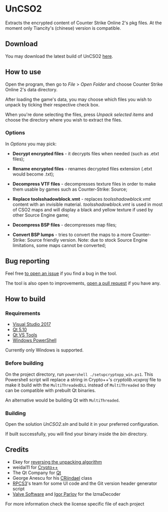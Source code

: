 # UnCSO2
Extracts the encrypted content of Counter Strike Online 2's pkg files. At the moment only Tiancity's (chinese) version is compatible.

## Download 
You may download the latest build of UnCSO2 [here](https://github.com/Ochii/UnCSO2/releases/latest).

## How to use
Open the program, then go to *File* > *Open Folder* and choose Counter Strike Online 2's data directory.

After loading the game's data, you may choose which files you wish to unpack by ticking their respective check box.

When you're done selecting the files, press *Unpack selected items* and choose the directory where you wish to extract the files.

### Options
In *Options* you may pick:

- **Decrypt encrypted files** - it decrypts files when needed (such as .etxt files);

- **Rename encrypted files** - renames decrypted files extension (.etxt would become .txt);

- **Decompress VTF files** - decompresses texture files in order to make them usable by games such as Counter-Strike: Source;

- **Replace toolsshadowblock.vmt** - replaces *toolsshadowblock.vmt* content with an invisible material. *toolsshadowblock.vmt* is used in most of CSO2 maps and will display a black and yellow texture if used by other Source Engine game;

- **Decompress BSP files** - decompresses map files;

- **Convert BSP lumps** - tries to convert the maps to a more Counter-Strike: Source friendly version. Note: due to stock Source Engine limitations, some maps cannot be converted;

## Bug reporting
Feel free [to open an issue](https://github.com/Ochii/UnCSO2/issues) if you find a bug in the tool.

The tool is also open to improvements, [open a pull request](https://github.com/Ochii/UnCSO2/pulls) if you have any.

## How to build

### Requirements
- [Visual Studio 2017](https://www.visualstudio.com/downloads/)
- [Qt 5.10](https://www.qt.io/download)
- [Qt VS Tools](http://doc.qt.io/qtvstools/qtvstools-getting-started.html)
- [Windows PowerShell](https://docs.microsoft.com/en-us/powershell/scripting/setup/installing-windows-powershell)

Currently only Windows is supported.

### Before building
On the project directory, run ```powershell ./setupcryptopp_win.ps1```. This Powershell script will replace a string in Crypto++'s *cryptolib.vcxproj* file to make it build with the ```MultiThreadedDLL``` instead of ```MultiThreaded``` so they can be compatible with prebuilt Qt binaries.

An alternative would be building Qt with ```MultiThreaded```.

### Building
Open the solution *UnCSO2.sln* and build it in your preferred configuration.

If built successfully, you will find your binary inside the *bin* directory.

## Credits

- Ekey for [reversing the unpacking algorithm](http://forum.xentax.com/viewtopic.php?f=21&t=11117)
- weidai11 for [Crypto++](https://www.cryptopp.com/)
- The Qt Company for [Qt](https://www.qt.io/)
- George Anescu for his [CRijndael](https://www.codeproject.com/Articles/1380/A-C-Implementation-of-the-Rijndael-Encryption-Decr) class
- [RPCS3](https://rpcs3.net/)'s team for some UI code and the Git version header generator script
- [Valve Software](https://github.com/ValveSoftware/source-sdk-2013) and [Igor Parlov](http://www.7-zip.org/) for the lzmaDecoder

For more information check the license specific file of each project
